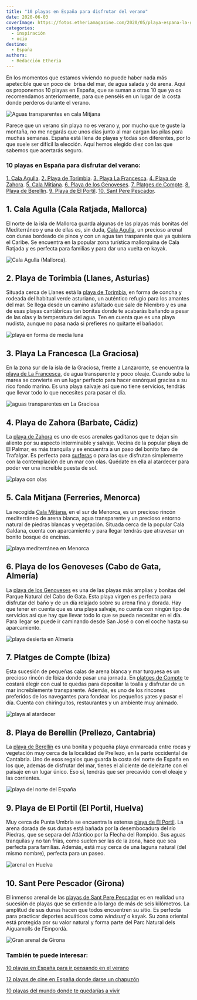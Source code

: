 ```yaml
---
title: "10 playas en España para disfrutar del verano"
date: 2020-06-03
coverImage: https://fotos.etheriamagazine.com/2020/05/playa-espana-la-graciosa.jpg
categories: 
  - inspiración
  - ocio
destino: 
  - España
authors: 
  - Redacción Etheria
---
```


En los momentos que estamos viviendo no puede haber nada más apetecible que un poco de  brisa del mar, de agua salada y de arena. Aquí os proponemos 10 playas en España, que se suman a otras 10 que ya os recomendamos anteriormente, para que penséis en un lugar de la costa donde perderos durante el verano.

![Aguas transparentes en cala Mitjana](https://fotos.etheriamagazine.com/2020/06/cala-mitjana-menorca.jpg "Cala Mitjana (Menorca).")

Parece que un verano sin playa no es verano y, por mucho que te guste la montaña, no me 
negarás que unos días junto al mar cargan las pilas para muchas semanas. España está 
llena de playas y todas son diferentes, por lo que suele ser difícil la elección. Aquí 
hemos elegido diez con las que sabemos que acertarás seguro. 

### 10 playas en España para disfrutar del verano:

[1\. Cala Agulla](#Agulla). [2\. Playa de Torimbia](#Torimbia). [3\. Playa La 
Francesca](#La-Francesca). [4\. Playa de Zahora](#Zahora). [5\. Cala Mitjana](#Mitjana). [6\. 
Playa de los Genoveses](#Genoveses). [7\. Platges de Compte](#Compte). [8\. Playa de 
Berellín](#Berellín). [9\. Playa de El Portil](#El-Portil). [10\. Sant Pere 
Pescador](#Pere-Pescador). 

## 1\. Cala Agulla (Cala Ratjada, Mallorca)

El norte de la isla de Mallorca guarda algunas de las playas más bonitas del 
Mediterráneo y una de ellas es, sin duda, [Cala 
Agulla](http://www.infomallorca.net/?te=sec&e=17395&te2=con&e2=154), un precioso arenal 
con dunas bordeado de pinos y con un agua tan trasparente que ya quisiera el Caribe. Se 
encuentra en la popular zona turística mallorquina de Cala Ratjada y es perfecta para 
familias y para dar una vuelta en kayak. 

![Cala Agulla (Mallorca).](https://fotos.etheriamagazine.com/2020/05/playas-espana-cala-agulla.jpg "Cala Agulla (Mallorca).")

## 2\. Playa de Torimbia (Llanes, Asturias)

Situada cerca de Llanes está la [playa de 
Torimbia](https://www.turismoasturias.es/descubre/costa/playas/playa-de-torimbia-y-portacos), 
en forma de concha y rodeada del habitual verde asturiano, un auténtico refugio para los 
amantes del mar. Se llega desde un camino asfaltado que sale de Niembro y es una de esas 
playas cantábricas tan bonitas donde te acabarás bañando a pesar de las olas y la 
temperatura del agua. Ten en cuenta que es una playa nudista, aunque no pasa nada si 
prefieres no quitarte el bañador. 

![playa en forma de media luna](https://fotos.etheriamagazine.com/2020/05/playas-espana-playa-de-torimbia-asturias.jpg "Playa de Torimbia (Asturias).")

## 3\. Playa La Francesca (La Graciosa)

En la zona sur de la isla de la Graciosa, frente a Lanzaronte, se encuentra la [playa de 
La Francesca](https://www.visitlagraciosa.com/playa-la-francesa/), de agua transparente 
y poco oleaje. Cuando sube la marea se convierte en un lugar perfecto para hacer 
esnórquel gracias a su rico fondo marino. Es una playa salvaje así que no tiene 
servicios, tendrás que llevar todo lo que necesites para pasar el día. 

![aguas transparentes en La Graciosa](https://fotos.etheriamagazine.com/2020/05/playa-espana-la-graciosa.jpg "Playa La Francesca (La Graciosa).")

## 4\. Playa de Zahora (Barbate, Cádiz)

La [playa de Zahora](http://www.cadizturismo.com/playas/cadiz/zahora/) es uno de esos 
arenales gaditanos que te dejan sin aliento por su aspecto interminable y salvaje. 
Vecina de la popular playa de El Palmar, es más tranquila y se encuentra a un paso del 
bonito faro de Trafalgar. Es perfecta para [surferas](https://etheriamagazine.com/2020/03/24/que-seguro-viaje-cubre-deporte-surf/) 
o para las que disfrutan simplemente con la contemplación de un mar con olas. Quédate en 
ella al atardecer para poder ver una increíble puesta de sol. 

![playa con olas](https://fotos.etheriamagazine.com/2020/05/playas-espana-zahora-cadiz.jpg "Playa de Zahora (Cádiz). © Vidar Nordli Mathisen")

## 5\. Cala Mitjana (Ferreries, Menorca)

La recogida [Cala Mitjana](http://www.menorca.es/contingut.aspx?idpub=8513), en el sur 
de Menorca, es un precioso rincón mediterráneo de arena blanca, agua transparente y un 
precioso entorno natural de piedras blancas y vegetación. Situada cerca de la popular 
Cala Galdana, cuenta con aparcamiento y para llegar tendrás que atravesar un bonito 
bosque de encinas. 

![playa mediterránea en Menorca](https://fotos.etheriamagazine.com/2020/05/playas-espana-cala-mitjana-menorca.jpg "Cala Mitjana (Menorca). © Joao Branco")

## 6\. Playa de los Genoveses (Cabo de Gata, Almería)

La [playa de los 
Genoveses](https://www.cabogataalmeria.com/Cabo-Gata/Playa/Genoveses-Playa-San-Jose-ruta.html) 
es una de las playas más amplias y bonitas del Parque Natural del Cabo de Gata. Esta 
playa virgen es perfecta para disfrutar del baño y de un día relajado sobre su arena 
fina y dorada. Hay que tener en cuenta que es una playa salvaje, no cuenta con ningún 
tipo de servicios así que hay que llevar todo lo que se pueda necesitar en el día. Para 
llegar se puede ir caminando desde San José o con el coche hasta su aparcamiento. 

![playa desierta en Almería](https://fotos.etheriamagazine.com/2020/05/playas-espana-genoveses-almeria.jpg "Playa de los Genoveses (Almería).")

## 7\. Platges de Compte (Ibiza)

Esta sucesión de pequeñas calas de arena blanca y mar turquesa es un precioso rincón de 
Ibiza donde pasar una jornada. En [platges de 
Compte](https://www.santjosep.net/ver/playas/platges-de-comte/) te costará elegir con 
cual te quedas para depositar la toalla y disfrutar de un mar increíblemente 
transparente. Además, es uno de los rincones preferidos de los navegantes para fondear 
los pequeños yates y pasar el día. Cuenta con chiringuitos, restaurantes y un ambiente 
muy animado. 

![playa al atardecer](https://fotos.etheriamagazine.com/2020/05/playas-espana-cala-compte-ibiza.jpg "Platges de Compte (Ibiza). © Michael Tomlinson")

## 8\. Playa de Berellín (Prellezo, Cantabria)

La [playa de 
Berellín](https://turismodecantabria.com/disfrutala/playas/30-playa-de-berellin-o-barnejo) 
es una bonita y pequeña playa enmarcada entre rocas y vegetación muy cerca de la 
localidad de Prellezo, en la parte occidental de Cantabria. Uno de esos regalos que 
guarda la costa del norte de España en los que, además de disfrutar del mar, tienes el 
aliciente de deleitarte con el paisaje en un lugar único. Eso sí, tendrás que ser 
precavido con el oleaje y las corrientes. 

![playa del norte del España](https://fotos.etheriamagazine.com/2020/05/playas-espana-prellezo-asturias.jpg "Playa de Berellín (Cantabria).")

## 9\. Playa de El Portil (El Portil, Huelva)

Muy cerca de Punta Umbría se encuentra la extensa [playa de El 
Portil](https://www.playasdehuelva.com/playas-de-huelva/playas-de-punta-umbria/playa-de-el-portil/). 
La arena dorada de sus dunas está bañada por la desembocadura del río Piedras, que se 
separa del Atlántico por la Flecha del Rompido. Sus aguas tranquilas y no tan frías, 
como suelen ser las de la zona, hace que sea perfecta para familias. Además, está muy 
cerca de una laguna natural (del mismo nombre), perfecta para un paseo. 

![arenal en Huelva](https://fotos.etheriamagazine.com/2020/05/playas-espana-el-portil-huelva.jpg "Playa de El Portal (Huelva). © Adrián Macías")

## 10\. Sant Pere Pescador (Girona)

El inmenso arenal de las [playas de Sant Pere 
Pescador](http://es.santpere.cat/la-playa.html) es en realidad una sucesión de playas 
que se extiende a lo largo de más de seis kilómetros. La amplitud de sus dunas hacen que 
todos encuentren su sitio. Es perfecta para practicar deportes acuáticos como _windsurf_ 
o kayak. Su zona oriental está protegida por su valor natural y forma parte del Parc 
Natural dels Aiguamolls de l’Empordà. 

![Gran arenal de Girona](https://fotos.etheriamagazine.com/2020/05/playas-espana-san-pere-pescador-girona.jpg "Playa de Sant Pere Pescador (Girona).")

### También te puede interesar:

[10 playas en España para ir pensando en el 
verano](https://etheriamagazine.com/2019/05/16/10-playas-en-espana-viaje-verano/) 

[12 playas de cine en España donde darse un 
chapuzón](https://etheriamagazine.com/2021/07/19/12-playas-espanolas-que-salen-en-peliculas/) 

[10 playas del mundo donde te quedarías a 
vivir](https://etheriamagazine.com/2019/07/24/mejores-10-playas-del-mundo/)
